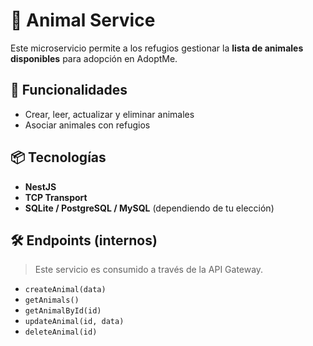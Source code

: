 # 🐶 Animal Service

Este microservicio permite a los refugios gestionar la **lista de animales disponibles** para adopción en AdoptMe.

## 📌 Funcionalidades

- Crear, leer, actualizar y eliminar animales
- Asociar animales con refugios

## 📦 Tecnologías

- **NestJS**
- **TCP Transport**
- **SQLite / PostgreSQL / MySQL** (dependiendo de tu elección)

## 🛠️ Endpoints (internos)

> Este servicio es consumido a través de la API Gateway.

- `createAnimal(data)`
- `getAnimals()`
- `getAnimalById(id)`
- `updateAnimal(id, data)`
- `deleteAnimal(id)`

